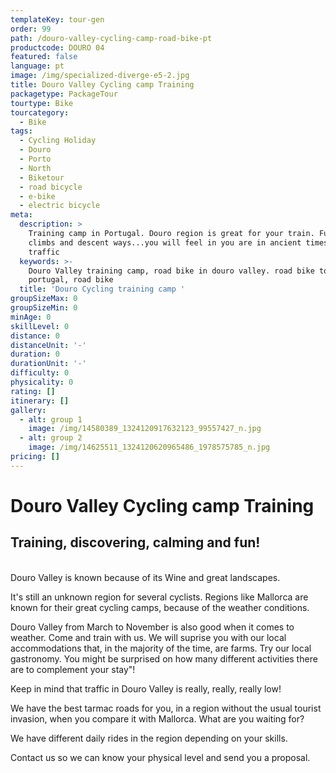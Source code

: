 ```yaml
---
templateKey: tour-gen
order: 99
path: /douro-valley-cycling-camp-road-bike-pt
productcode: DOURO 04
featured: false
language: pt
image: /img/specialized-diverge-e5-2.jpg
title: Douro Valley Cycling camp Training
packagetype: PackageTour
tourtype: Bike
tourcategory:
  - Bike
tags:
  - Cycling Holiday
  - Douro
  - Porto
  - North
  - Biketour
  - road bicycle
  - e-bike
  - electric bicycle
meta:
  description: >
    Training camp in Portugal. Douro region is great for your train. Funny
    climbs and descent ways...you will feel in you are in ancient times! Low
    traffic
  keywords: >-
    Douro Valley training camp, road bike in douro valley. road bike tour
    portugal, road bike
  title: 'Douro Cycling training camp '
groupSizeMax: 0
groupSizeMin: 0
minAge: 0
skillLevel: 0
distance: 0
distanceUnit: '-'
duration: 0
durationUnit: '-'
difficulty: 0
physicality: 0
rating: []
itinerary: []
gallery:
  - alt: group 1
    image: /img/14580389_1324120917632123_99557427_n.jpg
  - alt: group 2
    image: /img/14625511_1324120620965486_1978575785_n.jpg
pricing: []
---
```

# Douro Valley Cycling camp Training

## Training, discovering, calming and fun!

\
Douro Valley is known because of its Wine and great landscapes.



It's still an unknown region for several cyclists. Regions like Mallorca are known for their great cycling camps, because of the weather conditions.



Douro Valley from March to November is also good when it comes to weather. Come and train with us. We will suprise you with our local accommodations that, in the majority of the time, are farms. Try our local gastronomy. You might be surprised on how many different activities there are to complement your stay"!



Keep in mind that traffic in Douro Valley is really, really, really low!



We have the best tarmac roads for you, in a region without the usual tourist invasion, when you compare it with Mallorca. What are you waiting for?



We have different daily rides in the region depending on your skills.



Contact us so we can know your physical level and send you a proposal.
